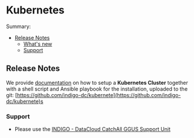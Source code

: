 # Kubernetes

Summary:
* [Release Notes](#id1)
  * [What's new](#id2)
  * [Support](#id8)


<a id="id1"></a>
## Release Notes

We provide [documentation](https://indigo-dc.gitbooks.io/kubernetes/content/) on how to setup a **Kubernetes Cluster** together with a shell script and Ansible playbook for the installation, uploaded to the git: [https://github.com/indigo-dc/kubernete](https://github.com/indigo-dc/kubernete)s

<a id="id8"></a>
### Support

* Please use the [INDIGO - DataCloud CatchAll GGUS Support Unit](
https://wiki.egi.eu/wiki/GGUS:INDIGO_DataCloud_Catch-all_FAQ)





